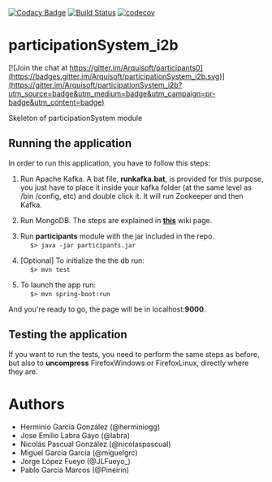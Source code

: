 [![Codacy Badge](https://api.codacy.com/project/badge/Grade/cd44c34425d1496f9d982a30e3eca614)](https://www.codacy.com/app/nokutu/participationSystem_i2b?utm_source=github.com&amp;utm_medium=referral&amp;utm_content=Arquisoft/participationSystem_i2b&amp;utm_campaign=Badge_Grade)
[![Build Status](https://travis-ci.org/Arquisoft/participationSystem_i2b.svg?branch=master)](https://travis-ci.org/Arquisoft/participationSystem_i2b)
[![codecov](https://codecov.io/gh/Arquisoft/participationSystem_i2b/branch/master/graph/badge.svg)](https://codecov.io/gh/Arquisoft/participationSystem_i2b)


# participationSystem_i2b

[![Join the chat at https://gitter.im/Arquisoft/participants0](https://badges.gitter.im/Arquisoft/participationSystem_i2b.svg)](https://gitter.im/Arquisoft/participationSystem_i2b?utm_source=badge&utm_medium=badge&utm_campaign=pr-badge&utm_content=badge)

Skeleton of participationSystem module

## Running the application
In order to run this application, you have to follow this steps:

1. Run Apache Kafka. A bat file, **runkafka.bat**, is provided for this purpose, you just have to place it inside your kafka folder (at the same level as /bin /config, etc) and double click it. It will run Zookeeper and then Kafka.

2. Run MongoDB. The steps are explained in [**this**](https://github.com/Arquisoft/citizensLoader_i2b/wiki/MongoDB-quick-start-guide#download-and-set-up) wiki page.

3. Run **participants** module with the jar included in the repo.  
    ```
    $> java -jar participants.jar
    ```
4. [Optional] To initialize the the db run:  
    ```
    $> mvn test
    ```  
5. To launch the app run:  
    ```
    $> mvn spring-boot:run
    ```    

And you're ready to go, the page will be in localhost:**9000**.

## Testing the application
If you want to run the tests, you need to perform the same steps as before, but also to **uncompress** FirefoxWindows or FirefoxLinux, directly where they are.


# Authors

- Herminio García González (@herminiogg)
- Jose Emilio Labra Gayo (@labra)
- Nicolás Pascual González (@nicolaspascual)
- Miguel García García (@miguelgrc)
- Jorge López Fueyo (@JLFueyo_)
- Pablo García Marcos (@Pineirin)
